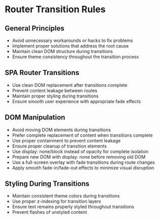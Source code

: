 # Router Transition Rules

## General Principles
- Avoid unnecessary workarounds or hacks to fix problems
- Implement proper solutions that address the root cause
- Maintain clean DOM structure during transitions
- Ensure theme consistency throughout the transition process

## SPA Router Transitions
- Use clean DOM replacement after transitions complete
- Prevent content leakage between routes
- Maintain proper styling during transitions
- Ensure smooth user experience with appropriate fade effects

## DOM Manipulation
- Avoid moving DOM elements during transitions
- Prefer complete replacement of content when transitions complete
- Use proper containment to prevent content leakage
- Ensure proper cleanup of transition elements
- Use display: none/block instead of opacity for complete isolation
- Prepare new DOM with display: none before removing old DOM
- Use a full-screen overlay with fade transitions during route changes
- Apply smooth fade-in/fade-out effects to minimize visual disruption

## Styling During Transitions
- Maintain consistent theme colors during transitions
- Use proper z-indexing for transition layers
- Ensure text remains properly styled throughout transitions
- Prevent flashes of unstyled content